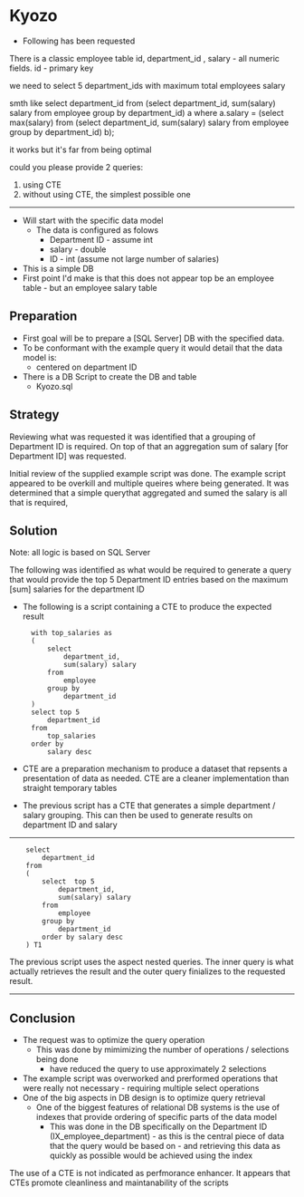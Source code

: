 # Kyozo

- Following has been requested

There is a classic employee table
id, department_id , salary - all numeric fields.
id - primary key

we need to select 5 department_ids
with maximum total employees salary

smth like
select department_id
from (select department_id, sum(salary) salary
from  employee
group by department_id) a
where a.salary = (select max(salary) from (select department_id, sum(salary) salary
from  employee
group by department_id) b);

it works but it's far from being optimal

could you please provide 2 queries:
1. using CTE
2. without using CTE, the simplest possible one
---
- Will start with the specific data model
  - The data is configured as folows
    - Department ID - assume int
    - salary        - double
    - ID            - int (assume not large number of salaries)
- This is a simple DB 
- First point I'd make is that this does not appear top be an employee table - but an employee salary table

## Preparation

 - First goal will be to prepare a [SQL Server] DB with the specified data.
 - To be conformant with  the example query it would detail that the data model is: 
   - centered on department ID   
 - There is a DB Script to create the DB and table
   - Kyozo.sql

## Strategy

Reviewing what was requested it was identified that a grouping of Department ID is required. On top of that an aggregation sum of salary [for Department ID] was requested.

Initial review of the supplied example script was done.
The example script appeared to be overkill and multiple queires where being generated.
It was determined that a simple querythat aggregated and sumed the salary is all that is required,

## Solution
Note: all logic is based on SQL Server

The following was identified as what would be required to generate a query that would provide the top 5 Department ID entries based on the maximum [sum] salaries for the department ID

- The following is a script containing a CTE to produce the expected result

		with top_salaries as
		(
			select  
				department_id, 
				sum(salary) salary
			from  
				employee
			group by 
				department_id	
		)
		select top 5
			department_id
		from 	
			top_salaries
		order by 
			salary desc	

- CTE are a preparation mechanism to produce a dataset that repsents a presentation of data as needed. CTE are a cleaner implementation than straight temporary tables
- The previous script has a CTE that generates a simple department / salary grouping. This can then be used to generate results on department ID and salary

---
		select 
			department_id
		from
		(
			select  top 5
				department_id, 
				sum(salary) salary
			from  
				employee
			group by 
				department_id
			order by salary desc	
		) T1

The previous script uses the aspect nested queries. The inner query is what actually retrieves the result and the outer query finializes to the requested result.

---

## Conclusion
- The request was to optimize the query operation
    - This was done by mimimizing the number of operations / selections being done
      - have reduced the query to use approximately 2 selections
- The example script was overworked and prerformed operations that were really not necessary - requiring multiple select operations 
- One of the big aspects in DB design is to optimize query retrieval
  - One of the biggest features of relational DB systems is the use of indexes that provide ordering of specific parts of the data model
    - This was done in the DB specifically on the Department ID (IX_employee_department) - as this is the central piece of data that the query would be based on - and retrieving this data as quickly as possible would be achieved using the index

The use of a CTE is not indicated as perfmorance enhancer. It appears that CTEs promote cleanliness and maintanability of the scripts




